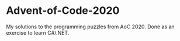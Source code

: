 # Advent-of-Code-2020
 My solutions to the programming puzzles from AoC 2020. Done as an exercise to learn C#/.NET.

